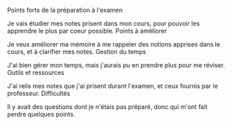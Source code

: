 Points forts de la préparation à l'examen

Je vais étudier mes notes prisent dans mon cours, pour pouvoir les apprendre le plus par coeur possible.
Points à améliorer

Je veux améliorer ma mémoire à me rappeler des notions apprises dans le cours, et à clarifier mes notes.
Gestion du temps

J'ai bien gérer mon temps, mais j'aurais pu en prendre plus pour me réviser.
Outils et ressources

J'ai relis mes notes que j'ai prisent durant l'examen, et ceux fournis par le professeur.
Difficultés

Il y avait des questions dont je n'étais pas préparé, donc qui m'ont fait perdre quelques points.
